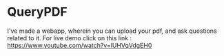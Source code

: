 # QueryPDF
I've made a webapp, wherein you can upload your pdf, and ask questions related to it. For live demo click on this link : https://www.youtube.com/watch?v=lUHVqVdgEH0
